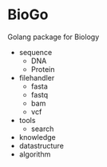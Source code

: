 # BioGo
Golang package for Biology

- sequence
  - DNA
  - Protein
- filehandler
  - fasta
  - fastq
  - bam
  - vcf
- tools
  - search
- knowledge
- datastructure
- algorithm
